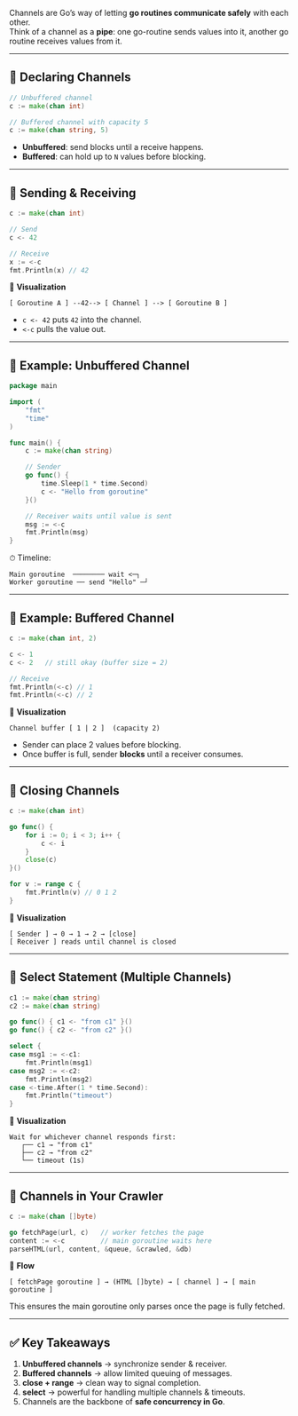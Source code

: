 Channels are Go’s way of letting **go routines communicate safely** with each other.  
Think of a channel as a **pipe**: one go-routine sends values into it, another go routine receives values from it.

---

## 🔹 Declaring Channels

```go
// Unbuffered channel
c := make(chan int)

// Buffered channel with capacity 5
c := make(chan string, 5)
```

- **Unbuffered**: send blocks until a receive happens.  
- **Buffered**: can hold up to `N` values before blocking.

---

## 🔹 Sending & Receiving

```go
c := make(chan int)

// Send
c <- 42

// Receive
x := <-c
fmt.Println(x) // 42
```

📌 **Visualization**

```
[ Goroutine A ] --42--> [ Channel ] --> [ Goroutine B ]
```

- `c <- 42` puts `42` into the channel.  
- `<-c` pulls the value out.

---

## 🔹 Example: Unbuffered Channel

```go
package main

import (
    "fmt"
    "time"
)

func main() {
    c := make(chan string)

    // Sender
    go func() {
        time.Sleep(1 * time.Second)
        c <- "Hello from goroutine"
    }()

    // Receiver waits until value is sent
    msg := <-c
    fmt.Println(msg)
}
```

⏱ Timeline:

```
Main goroutine  ──────── wait <─┐
Worker goroutine ── send "Hello" ─┘
```

---

## 🔹 Example: Buffered Channel

```go
c := make(chan int, 2)

c <- 1
c <- 2   // still okay (buffer size = 2)

// Receive
fmt.Println(<-c) // 1
fmt.Println(<-c) // 2
```

📌 **Visualization**

```
Channel buffer [ 1 | 2 ]  (capacity 2)
```

- Sender can place 2 values before blocking.  
- Once buffer is full, sender **blocks** until a receiver consumes.

---

## 🔹 Closing Channels

```go
c := make(chan int)

go func() {
    for i := 0; i < 3; i++ {
        c <- i
    }
    close(c)
}()

for v := range c {
    fmt.Println(v) // 0 1 2
}
```

📌 **Visualization**

```
[ Sender ] → 0 → 1 → 2 → [close]
[ Receiver ] reads until channel is closed
```

---

## 🔹 Select Statement (Multiple Channels)

```go
c1 := make(chan string)
c2 := make(chan string)

go func() { c1 <- "from c1" }()
go func() { c2 <- "from c2" }()

select {
case msg1 := <-c1:
    fmt.Println(msg1)
case msg2 := <-c2:
    fmt.Println(msg2)
case <-time.After(1 * time.Second):
    fmt.Println("timeout")
}
```

📌 **Visualization**

```
Wait for whichever channel responds first:
   ┌── c1 → "from c1"
   ├── c2 → "from c2"
   └── timeout (1s)
```

---

## 🔹 Channels in Your Crawler

```go
c := make(chan []byte)

go fetchPage(url, c)   // worker fetches the page
content := <-c         // main goroutine waits here
parseHTML(url, content, &queue, &crawled, &db)
```

📌 **Flow**

```
[ fetchPage goroutine ] → (HTML []byte) → [ channel ] → [ main goroutine ]
```

This ensures the main goroutine only parses once the page is fully fetched.

---

## ✅ Key Takeaways

1. **Unbuffered channels** → synchronize sender & receiver.  
2. **Buffered channels** → allow limited queuing of messages.  
3. **close + range** → clean way to signal completion.  
4. **select** → powerful for handling multiple channels & timeouts.  
5. Channels are the backbone of **safe concurrency in Go**.
